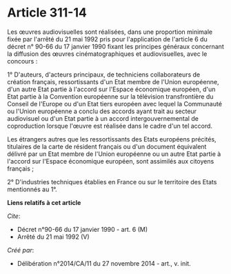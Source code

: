 # Article 311-14

Les œuvres audiovisuelles sont réalisées, dans une proportion minimale fixée par l'arrêté du 21 mai 1992 pris pour
l'application de l'article 6 du décret n° 90-66 du 17 janvier 1990 fixant les principes généraux concernant la diffusion des
œuvres cinématographiques et audiovisuelles, avec le concours : 

1° D'auteurs, d'acteurs principaux, de techniciens collaborateurs de création français, ressortissants d'un Etat membre de
l'Union européenne, d'un autre Etat partie à l'accord sur l'Espace économique européen, d'un Etat partie à la Convention
européenne sur la télévision transfrontière du Conseil de l'Europe ou d'un Etat tiers européen avec lequel la Communauté ou
l'Union européenne a conclu des accords ayant trait au secteur audiovisuel ou d'un Etat partie à un accord
intergouvernemental de coproduction lorsque l'œuvre est réalisée dans le cadre d'un tel accord. 

Les étrangers autres que les ressortissants des Etats européens précités, titulaires de la carte de résident français ou d'un
document équivalent délivré par un Etat membre de l'Union européenne ou un autre Etat partie à l'accord sur l'Espace
économique européen, sont assimilés aux citoyens français ; 

2° D'industries techniques établies en France ou sur le territoire des Etats mentionnés au 1°.

**Liens relatifs à cet article**

_Cite_:

  - Décret n°90-66 du 17 janvier 1990 - art. 6 (M)
  - Arrêté du 21 mai 1992 (V)

_Créé par_:

  - Délibération n°2014/CA/11 du 27 novembre 2014 - art., v. init.
